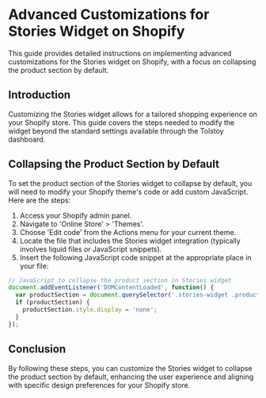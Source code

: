 # Advanced Customizations for Stories Widget on Shopify

This guide provides detailed instructions on implementing advanced customizations for the Stories widget on Shopify, with a focus on collapsing the product section by default.

## Introduction
Customizing the Stories widget allows for a tailored shopping experience on your Shopify store. This guide covers the steps needed to modify the widget beyond the standard settings available through the Tolstoy dashboard.

## Collapsing the Product Section by Default
To set the product section of the Stories widget to collapse by default, you will need to modify your Shopify theme's code or add custom JavaScript. Here are the steps:
1. Access your Shopify admin panel.
2. Navigate to 'Online Store' > 'Themes'.
3. Choose 'Edit code' from the Actions menu for your current theme.
4. Locate the file that includes the Stories widget integration (typically involves liquid files or JavaScript snippets).
5. Insert the following JavaScript code snippet at the appropriate place in your file:

```javascript
// JavaScript to collapse the product section in Stories widget
document.addEventListener('DOMContentLoaded', function() {
  var productSection = document.querySelector('.stories-widget .product-section');
  if (productSection) {
    productSection.style.display = 'none';
  }
});
```

## Conclusion
By following these steps, you can customize the Stories widget to collapse the product section by default, enhancing the user experience and aligning with specific design preferences for your Shopify store.